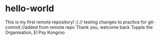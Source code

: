 # hello-world
This is my first remote repository! :)
// testing changes to practice for git-commit
//added from remote repo
Thank you,
welcome back
Topple the Organisation, El Psy Kongroo